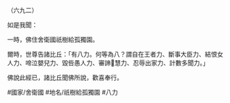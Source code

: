 （六九二）

如是我聞：

一時，佛住舍衛國祇樹給孤獨園。

爾時，世尊告諸比丘：「有八力。何等為八？謂自在王者力、斷事大臣力、結恨女人力、啼泣嬰兒力、毀呰愚人力、審諦𭶑慧力、忍辱出家力、計數多聞力。」

佛說此經已，諸比丘聞佛所說，歡喜奉行。

#國家/舍衛國
#地名/祇樹給孤獨園
#八力
